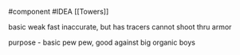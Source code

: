 #component 
#IDEA 
[[Towers]]

basic 
weak 
fast
inaccurate, but  has tracers
cannot shoot thru armor

purpose - basic pew pew, good against big organic boys